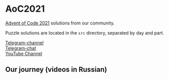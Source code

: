 # AoC2021

[Advent of Code 2021](https://adventofcode.com/2021) solutions from our community. 

Puzzle solutions are located in the `src` directory, separated by day and part.

[Telegram-channel](https://t.me/konturAoC2021)  
[Telegram-chat](https://t.me/konturAoC2021_chat)  
[YouTube Channel](https://www.youtube.com/c/KonturTech)  

## Our journey (videos in Russian)

